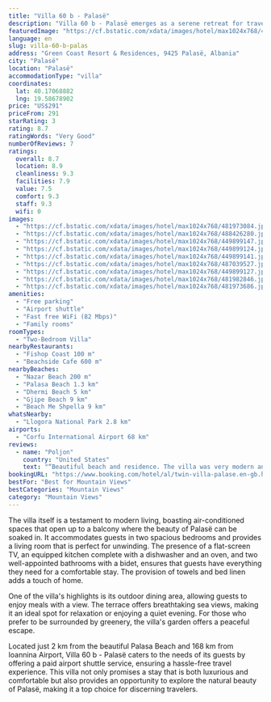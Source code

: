 ```yaml
---
title: "Villa 60 b - Palasë"
description: "Villa 60 b - Palasë emerges as a serene retreat for travelers seeking both mountain and sea views, located merely 600 meters from the pristine Nazar Beach."
featuredImage: "https://cf.bstatic.com/xdata/images/hotel/max1024x768/481973084.jpg?k=1a37f693287947443352bf9d24357f68741ab8f9d8a1d6166694bc144d63a48e&o=&hp=1"
language: en
slug: villa-60-b-palas
address: "Green Coast Resort & Residences, 9425 Palasë, Albania"
city: "Palasë"
location: "Palasë"
accommodationType: "villa"
coordinates:
  lat: 40.17068882
  lng: 19.58678902
price: "US$291"
priceFrom: 291
starRating: 3
rating: 8.7
ratingWords: "Very Good"
numberOfReviews: 7
ratings:
  overall: 8.7
  location: 8.9
  cleanliness: 9.3
  facilities: 7.9
  value: 7.5
  comfort: 9.3
  staff: 9.3
  wifi: 0
images:
  - "https://cf.bstatic.com/xdata/images/hotel/max1024x768/481973084.jpg?k=1a37f693287947443352bf9d24357f68741ab8f9d8a1d6166694bc144d63a48e&o=&hp=1"
  - "https://cf.bstatic.com/xdata/images/hotel/max1024x768/488426280.jpg?k=1746d256b26ec1093973d641b6d902d3cd46ec5a36a8dae1a968a938bbe63d4c&o=&hp=1"
  - "https://cf.bstatic.com/xdata/images/hotel/max1024x768/449899147.jpg?k=ee41a65af36ba0cb7d8dd5172f1d81376b8672b1ebad9afee1657476cb1f6725&o=&hp=1"
  - "https://cf.bstatic.com/xdata/images/hotel/max1024x768/449899124.jpg?k=effc686354a1300f8073bed5bff3afaecc5f1f448e3167d911425d4098eca1c0&o=&hp=1"
  - "https://cf.bstatic.com/xdata/images/hotel/max1024x768/449899141.jpg?k=500cdccdc661288d707284ac0dff75d519d884666e2f4d9ef9fa90610c835547&o=&hp=1"
  - "https://cf.bstatic.com/xdata/images/hotel/max1024x768/487039527.jpg?k=c9fc77d73b8bcedc152cb665bf9c07cbf53919cd0bcebad3ff29cabc2f7268ed&o=&hp=1"
  - "https://cf.bstatic.com/xdata/images/hotel/max1024x768/449899127.jpg?k=399621d91d3d458aa2909c5e74839168f8777601c7ae53919a327d56ad351783&o=&hp=1"
  - "https://cf.bstatic.com/xdata/images/hotel/max1024x768/481982846.jpg?k=4e34db40130fc2b2072435586a3c395e98d2a3fd36231d9f1dc6c03807194341&o=&hp=1"
  - "https://cf.bstatic.com/xdata/images/hotel/max1024x768/481973686.jpg?k=b9436aaac702d2080118e3eac7f401f45c59eb630ef4f3d55a9470623bbdfedb&o=&hp=1"
amenities:
  - "Free parking"
  - "Airport shuttle"
  - "Fast free WiFi (82 Mbps)"
  - "Family rooms"
roomTypes:
  - "Two-Bedroom Villa"
nearbyRestaurants:
  - "Fishop Coast 100 m"
  - "Beachside Cafe 600 m"
nearbyBeaches:
  - "Nazar Beach 200 m"
  - "Palasa Beach 1.3 km"
  - "Dhermi Beach 5 km"
  - "Gjipe Beach 9 km"
  - "Beach Me Shpella 9 km"
whatsNearby:
  - "Llogora National Park 2.8 km"
airports:
  - "Corfu International Airport 68 km"
reviews:
  - name: "Poljon"
    country: "United States"
    text: "“Beautiful beach and residence. The villa was very modern and spacious. Very nice restaurants and a great beach bar were nearby.”"
bookingURL: "https://www.booking.com/hotel/al/twin-villa-palase.en-gb.html?aid=8035640"
bestFor: "Best for Mountain Views"
bestCategories: "Mountain Views"
category: "Mountain Views"
---
```


The villa itself is a testament to modern living, boasting air-conditioned spaces that open up to a balcony where the beauty of Palasë can be soaked in. It accommodates guests in two spacious bedrooms and provides a living room that is perfect for unwinding. The presence of a flat-screen TV, an equipped kitchen complete with a dishwasher and an oven, and two well-appointed bathrooms with a bidet, ensures that guests have everything they need for a comfortable stay. The provision of towels and bed linen adds a touch of home.

One of the villa's highlights is its outdoor dining area, allowing guests to enjoy meals with a view. The terrace offers breathtaking sea views, making it an ideal spot for relaxation or enjoying a quiet evening. For those who prefer to be surrounded by greenery, the villa's garden offers a peaceful escape.

Located just 2 km from the beautiful Palasa Beach and 168 km from Ioannina Airport, Villa 60 b - Palasë caters to the needs of its guests by offering a paid airport shuttle service, ensuring a hassle-free travel experience. This villa not only promises a stay that is both luxurious and comfortable but also provides an opportunity to explore the natural beauty of Palasë, making it a top choice for discerning travelers.